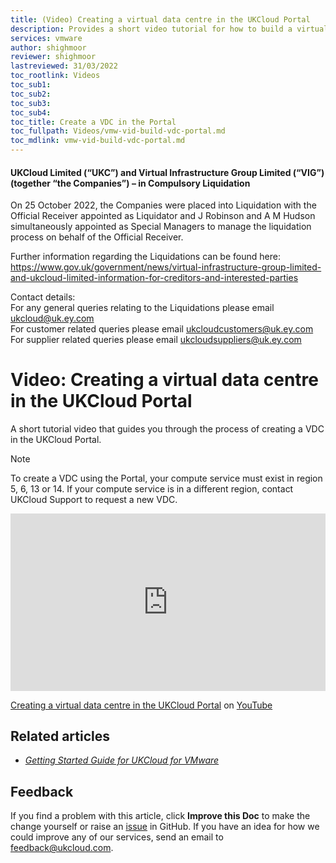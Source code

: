 ```yaml
---
title: (Video) Creating a virtual data centre in the UKCloud Portal
description: Provides a short video tutorial for how to build a virtual data centre (VDC) using the UKCloud Portal
services: vmware
author: shighmoor
reviewer: shighmoor
lastreviewed: 31/03/2022
toc_rootlink: Videos
toc_sub1: 
toc_sub2:
toc_sub3:
toc_sub4:
toc_title: Create a VDC in the Portal
toc_fullpath: Videos/vmw-vid-build-vdc-portal.md
toc_mdlink: vmw-vid-build-vdc-portal.md
---
```


#### UKCloud Limited (“UKC”) and Virtual Infrastructure Group Limited (“VIG”) (together “the Companies”) – in Compulsory Liquidation

On 25 October 2022, the Companies were placed into Liquidation with the Official Receiver appointed as Liquidator and J Robinson and A M Hudson simultaneously appointed as Special Managers to manage the liquidation process on behalf of the Official Receiver.

Further information regarding the Liquidations can be found here: <https://www.gov.uk/government/news/virtual-infrastructure-group-limited-and-ukcloud-limited-information-for-creditors-and-interested-parties>

Contact details:<br>
For any general queries relating to the Liquidations please email <ukcloud@uk.ey.com><br>
For customer related queries please email <ukcloudcustomers@uk.ey.com><br>
For supplier related queries please email <ukcloudsuppliers@uk.ey.com>

# Video: Creating a virtual data centre in the UKCloud Portal

A short tutorial video that guides you through the process of creating a VDC in the UKCloud Portal.

> [!NOTE]
> To create a VDC using the Portal, your compute service must exist in region 5, 6, 13 or 14. If your compute service is in a different region, contact UKCloud Support to request a new VDC.

<div class="row">
  <div class="col-md-10">
    <div style="padding:56.25% 0 0 0;position:relative;">
      <iframe src="https://www.youtube.com/embed/0rnDPQsF8Ts" style="position:absolute;top:0;left:0;width:100%;height:100%;" frameborder="0" allow="accelerometer; autoplay; encrypted-media; gyroscope; picture-in-picture" allowfullscreen></iframe>
    </div>
    <p><a href="https://www.youtube.com/watch?v=0rnDPQsF8Ts">Creating a virtual data centre in the UKCloud Portal</a> on <a href="https://www.youtube.com/channel/UCnlFUyOWcS4iE_HK-ZEcNGw">YouTube</a>
  </div>
</div>

## Related articles

- [*Getting Started Guide for UKCloud for VMware*](vmw-gs.md)

## Feedback

If you find a problem with this article, click **Improve this Doc** to make the change yourself or raise an [issue](https://github.com/UKCloud/documentation/issues) in GitHub. If you have an idea for how we could improve any of our services, send an email to <feedback@ukcloud.com>.
